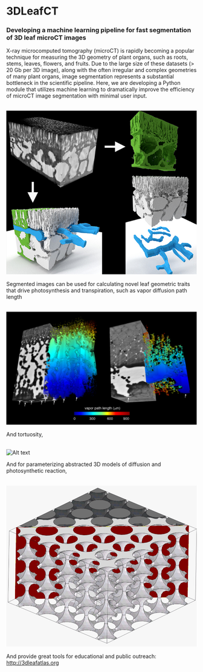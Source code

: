 # 3DLeafCT
### Developing a machine learning pipeline for fast segmentation of 3D leaf microCT images

X-ray microcomputed tomography (microCT) is rapidly becoming a popular technique for measuring the 3D geometry of plant organs, such as roots, stems, leaves, flowers, and fruits. Due to the large size of these datasets (> 20 Gb per 3D image), along with the often irregular and complex geometries of many plant organs, image segmentation represents a substantial bottleneck in the scientific pipeline. Here, we are developing a Python module that utilizes machine learning to dramatically improve the efficiency of microCT image segmentation with minimal user input.

<br> ![Alt text](imgs_readme/Nymphaea_Peelback_Panel.jpg?raw=true "Nymphaea Peelback Panel") <br>

Segmented images can be used for calculating novel leaf geometric traits that drive photosynthesis and transpiration, such as vapor diffusion path length

<br> ![Alt text](imgs_readme/3DRendering_Tortuosity.jpg?raw=true "3D Rendering Tortuosity") <br>

And tortuosity,

<br> ![Alt text](imgs_readme/Porosity_Panel.jpg?raw=true "Porosity Panel") <br>

And for parameterizing abstracted 3D models of diffusion and photosynthetic reaction,

<br> ![Alt text](imgs_readme/CO2_Simulation.gif?raw=true "CO2 Simulation") <br>

And provide great tools for educational and public outreach: http://3dleafatlas.org

